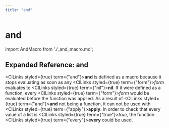 ```yaml
---
title: "and"
---
```


# and

import AndMacro from './_and_macro.md';

<AndMacro />

## Expanded Reference: and

<ClLinks styled={true} term={"and"}><b>and</b></ClLinks> is defined as a macro because it stops evaluating as soon as any <ClLinks styled={true} term={"form"}><i>form</i></ClLinks> evaluates to <ClLinks styled={true} term={"nil"}><b>nil</b></ClLinks>.  If it were defined as a function, every <ClLinks styled={true} term={"form"}><i>form</i></ClLinks> would be evaluated before the function was applied.  As a result of <ClLinks styled={true} term={"and"}><b>and</b></ClLinks> not being a function, it can not be used with <ClLinks styled={true} term={"apply"}><b>apply</b></ClLinks>.  In order to check that every value of a list is <ClLinks styled={true} term={"true"}><i>true</i></ClLinks>, the function <ClLinks styled={true} term={"every"}><b>every</b></ClLinks> could be used.
